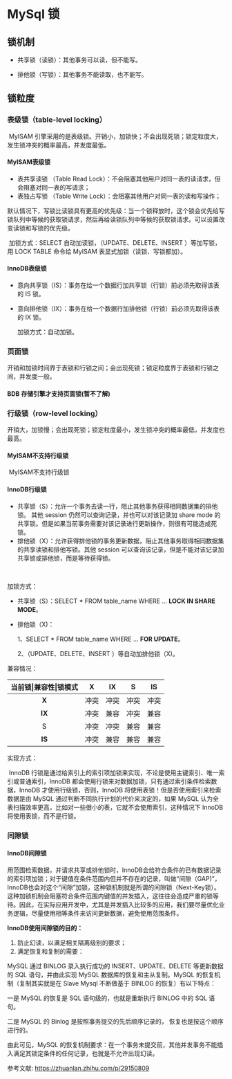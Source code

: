 # MySql 锁

## **锁机制**

- 共享锁（读锁）：其他事务可以读，但不能写。

- 排他锁（写锁）：其他事务不能读取，也不能写。

  

## **锁**粒度

### 表级锁（table-level locking）

​	MyISAM 引擎采用的是表级锁。开销小，加锁快；不会出现死锁；锁定粒度大，发生锁冲突的概率最高，并发度最低。 

#### **MyISAM表级锁**

- 表共享读锁 （Table Read Lock）：不会阻塞其他用户对同一表的读请求，但会阻塞对同一表的写请求；
- 表独占写锁 （Table Write Lock）：会阻塞其他用户对同一表的读和写操作；

​	默认情况下，写锁比读锁具有更高的优先级：当一个锁释放时，这个锁会优先给写锁队列中等候的获取锁请求，然后再给读锁队列中等候的获取锁请求。可以设置改变读锁和写锁的优先级。

​	加锁方式：SELECT 自动加读锁，（UPDATE、DELETE、INSERT ）等加写锁，用 LOCK TABLE 命令给 MyISAM 表显式加锁（读锁、写锁都加）。

#### **InnoDB表级锁**

- 意向共享锁（IS）：事务在给一个数据行加共享锁（行锁）前必须先取得该表的 IS 锁。 

- 意向排他锁（IX）：事务在给一个数据行加排他锁（行锁）前必须先取得该表的 IX 锁。

  加锁方式：自动加锁。

  

### 页面锁

​	开销和加锁时间界于表锁和行锁之间；会出现死锁；锁定粒度界于表锁和行锁之间，并发度一般。

#### BDB 存储引擎才支持页面锁(暂不了解)



### 行级锁（row-level locking）

​	开销大，加锁慢；会出现死锁；锁定粒度最小，发生锁冲突的概率最低，并发度也最高。

#### **MyISAM不支持行级锁**

​	MyISAM不支持行级锁

#### **InnoDB行级锁**

- 共享锁（S）：允许一个事务去读一行，阻止其他事务获得相同数据集的排他锁。 其他 session  仍然可以查询记录，并也可以对该记录加 share mode 的共享锁。但是如果当前事务需要对该记录进行更新操作，则很有可能造成死锁。
- 排他锁（X）：允许获得排他锁的事务更新数据，阻止其他事务取得相同数据集的共享读锁和排他写锁。其他 session 可以查询该记录，但是不能对该记录加共享锁或排他锁，而是等待获得锁。

​	

加锁方式：

- 共享锁（S）：SELECT * FROM table_name WHERE ... **LOCK IN SHARE MODE**。 

- 排他锁（X)：

  1、SELECT * FROM table_name WHERE ... **FOR UPDATE**。

  2、（UPDATE、DELETE、INSERT ）等自动加排他锁（X)。

兼容情况：

| 当前锁\|兼容性\|锁模式 | X    | IX   | S    | IS   |
| :--------------------: | ---- | ---- | ---- | ---- |
|         **X**          | 冲突 | 冲突 | 冲突 | 冲突 |
|         **IX**         | 冲突 | 兼容 | 冲突 | 兼容 |
|           S            | 冲突 | 冲突 | 兼容 | 兼容 |
|         **IS**         | 冲突 | 兼容 | 兼容 | 兼容 |

实现方式：

​	InnoDB 行锁是通过给索引上的索引项加锁来实现，不论是使用主键索引、唯一索引或普通索引，InnoDB 都会使用行锁来对数据加锁，只有通过索引条件检索数据，InnoDB 才使用行级锁，否则，InnoDB 将使用表锁！但是否使用索引来检索数据是由 MySQL  通过判断不同执行计划的代价来决定的，如果 MySQL 认为全表扫描效率更高，比如对一些很小的表，它就不会使用索引，这种情况下 InnoDB  将使用表锁，而不是行锁。



### 间隙锁

#### **InnoDB间隙锁**

​		用范围检索数据，并请求共享或排他锁时，InnoDB会给符合条件的已有数据记录的索引项加锁；对于键值在条件范围内但并不存在的记录，叫做“间隙（GAP)”，InnoDB也会对这个“间隙”加锁，这种锁机制就是所谓的间隙锁（Next-Key锁）。这种加锁机制会阻塞符合条件范围内键值的并发插入，这往往会造成严重的锁等待。因此，在实际应用开发中，尤其是并发插入比较多的应用，我们要尽量优化业务逻辑，尽量使用相等条件来访问更新数据，避免使用范围条件。

**InnoDB使用间隙锁的目的：**

1. 防止幻读，以满足相关隔离级别的要求；
2. 满足恢复和复制的需要：

MySQL 通过 BINLOG 录入执行成功的 INSERT、UPDATE、DELETE 等更新数据的 SQL 语句，并由此实现 MySQL  数据库的恢复和主从复制。MySQL 的恢复机制（复制其实就是在 Slave Mysql 不断做基于 BINLOG 的恢复）有以下特点：

一是 MySQL 的恢复是 SQL 语句级的，也就是重新执行 BINLOG 中的 SQL 语句。

二是 MySQL 的 Binlog 是按照事务提交的先后顺序记录的， 恢复也是按这个顺序进行的。

由此可见，MySQL 的恢复机制要求：在一个事务未提交前，其他并发事务不能插入满足其锁定条件的任何记录，也就是不允许出现幻读。



参考文献:  https://zhuanlan.zhihu.com/p/29150809
